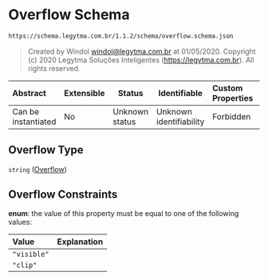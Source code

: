 # Overflow Schema

```txt
https://schema.legytma.com.br/1.1.2/schema/overflow.schema.json
```




> Created by Windol [windol@legytma.com.br](mailto:windol@legytma.com.br) at 01/05/2020.
> Copyright (c) 2020 Legytma Soluções Inteligentes (<https://legytma.com.br>). All rights reserved.
>

| Abstract            | Extensible | Status         | Identifiable            | Custom Properties | Additional Properties | Access Restrictions | Defined In                                                                    |
| :------------------ | ---------- | -------------- | ----------------------- | :---------------- | --------------------- | ------------------- | ----------------------------------------------------------------------------- |
| Can be instantiated | No         | Unknown status | Unknown identifiability | Forbidden         | Allowed               | none                | [overflow.schema.json](../schema/overflow.schema.json) |

## Overflow Type

`string` ([Overflow](overflow.md))

## Overflow Constraints

**enum**: the value of this property must be equal to one of the following values:

| Value       | Explanation |
| :---------- | ----------- |
| `"visible"` |             |
| `"clip"`    |             |
